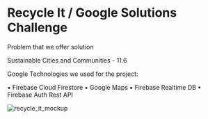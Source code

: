 # Recycle It / Google Solutions Challenge

Problem that we offer solution

Sustainable Cities and Communities - 11.6

Google Technologies we used for the project:

▪ Firebase Cloud Firestore
▪ Google Maps
▪ Firebase Realtime DB
▪ Firebase Auth Rest API


![recycle_it_mockup](https://user-images.githubusercontent.com/78686891/161143978-5a1c88c3-45d6-4ee4-8621-35cedfb0e585.png)


